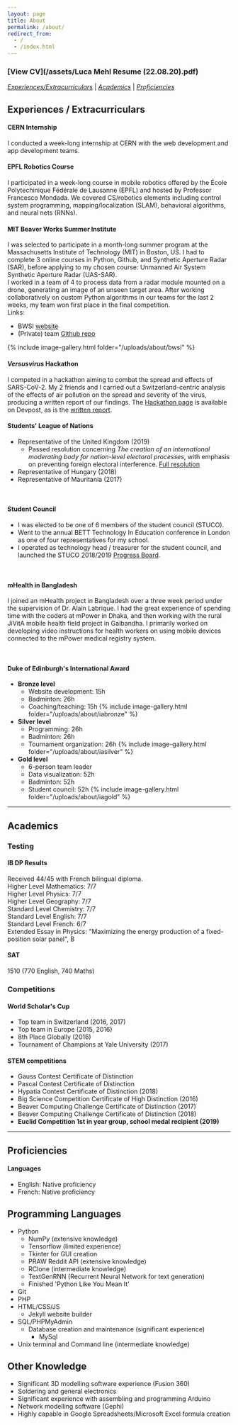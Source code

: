```yaml
---
layout: page
title: About
permalink: /about/
redirect_from:
  - /
  - /index.html
---
```



### [View CV](/assets/Luca Mehl Resume (22.08.20).pdf)  

*[Experiences/Extracurriculars](#experiences--extracurriculars)* | 
*[Academics](#academics)* | 
*[Proficiencies](#proficiencies)*

## Experiences / Extracurriculars

#### **CERN Internship**

I conducted a week-long internship at CERN with the web development and app development teams.  

#### **EPFL Robotics Course**

I participated in a week-long course in mobile robotics offered by the École Polytechinique Fédérale de Lausanne (EPFL) and hosted by Professor Francesco Mondada. We covered CS/robotics elements including control system programming, mapping/localization (SLAM), behavioral algorithms, and neural nets (RNNs).
<!-- Add imgur album? -->

#### **MIT Beaver Works Summer Institute**

I was selected to participate in a month-long summer program at the Massachusetts Institute of Technology (MIT) in Boston, US. I had to complete 3 online courses in Python, Github, and Synthetic Aperture Radar (SAR), before applying to my chosen course: Unmanned Air System Synthetic Aperture Radar (UAS-SAR).  
I worked in a team of 4 to process data from a radar module mounted on a drone, generating an image of an unseen target area. After working collaboratively on custom Python algorithms in our teams for the last 2 weeks, my team won first place in the final competition.  
Links:  

* BWSI [website](https://beaverworks.ll.mit.edu/CMS/bw/bwsi)
* (Private) team [Github repo](https://github.com/bwsiuassar/Team-1)
<!-- * [Imgur album](https://imgur.com/gallery/GVwI00W) of BWSI photos -->
{% include image-gallery.html folder="/uploads/about/bwsi" %}
<br>

#### *Versusvirus* Hackathon

I competed in a hackathon aiming to combat the spread and effects of SARS-CoV-2. My 2 friends and I carried out a Switzerland-centric analysis of the effects of air pollution on the spread and severity of the virus, producing a written report of our findings. The [Hackathon page](https://devpost.com/software/challenge-187-covid19-and-air-pollution?ref_content=user-portfolio&ref_feature=in_progress) is available on Devpost, as is the [written report](/assets/VersusVirus_Air_pollution_V1.pdf).  

#### **Students' League of Nations**

* Representative of the United Kingdom (2019)
  * Passed resolution concerning _The creation of an international moderating body for nation-level electoral processes_, with emphasis on preventing foreign electoral interference. [Full resolution](/assets/UNITED_KINGDOM_RESOLUTION_2019_FINAL-2.pdf)
* Representative of Hungary (2018)  
* Representative of Mauritania (2017)  

<br>

#### **Student Council**

* I was elected to be one of 6 members of the student council (STUCO).
* Went to the annual BETT Technology In Education conference in London as one of four representatives for my school.
* I operated as technology head / treasurer for the student council, and launched the STUCO 2018/2019 [Progress Board]("https://trello.com/b/0gDNpCZ0/stuco-progress-board-2019").  

<br>

#### **mHealth in Bangladesh**

I joined an mHealth project in Bangladesh over a three week period under the supervision of Dr. Alain Labrique. I had the great experience of spending time with the coders at mPower in Dhaka, and then working with the rural JiVitA mobile health field project in Gaibandha. I primarily worked on developing video instructions for health workers on using mobile devices connected to the mPower medical registry system.

<br>

#### **Duke of Edinburgh's International Award**

* **Bronze level**
  * Website development: 15h
  * Badminton: 26h
  * Coaching/teaching: 15h
{% include image-gallery.html folder="/uploads/about/iabronze" %}
* **Silver level**
  * Programming: 26h
  * Badminton: 26h
  * Tournament organization: 26h
{% include image-gallery.html folder="/uploads/about/iasilver" %}
* **Gold level**
  * 6-person team leader
  * Data visualization: 52h
  * Badminton: 52h
  * Student council: 52h
{% include image-gallery.html folder="/uploads/about/iagold" %}
<!-- Add images! -->

---

## Academics

### Testing

#### **IB DP Results**
Received 44/45 with French bilingual diploma.  
Higher Level Mathematics: 7/7  
Higher Level Physics: 7/7  
Higher Level Geography: 7/7  
Standard Level Chemistry: 7/7  
Standard Level English: 7/7  
Standard Level French: 6/7  
Extended Essay in Physics: "Maximizing the energy production of a fixed-position solar panel", B  

#### **SAT**

1510 (770 English, 740 Maths)

### Competitions

#### **World Scholar's Cup**

* Top team in Switzerland (2016, 2017)  
* Top team in Europe (2015, 2016)  
* 8th Place Globally (2016)  
* Tournament of Champions at Yale University (2017)

#### **STEM competitions**

* Gauss Contest Certificate of Distinction
* Pascal Contest Certificate of Distinction
* Hypatia Contest Certificate of Distinction (2018)
* Big Science Competition Certificate of High Distinction (2016)
* Beaver Computing Challenge Certificate of Distinction (2017)  
* Beaver Computing Challenge Certificate of Distinction (2018)  
* **Euclid Competition 1st in year group, school medal recipient (2019)**

---

## Proficiencies

#### **Languages**

* English: Native proficiency
* French: Native proficiency

## Programming Languages

* Python  
  * NumPy (extensive knowledge)
  * Tensorflow (limited experience)  
  * Tkinter for GUI creation  
  * PRAW Reddit API (extensive knowledge)  
  * RClone (intermediate knowledge)
  * TextGenRNN (Recurrent Neural Network for text generation)
  * Finished 'Python Like You Mean It'
* Git  
* PHP  
* HTML/CSS/JS  
  * Jekyll website builder
* SQL/PHPMyAdmin  
  * Database creation and maintenance (significant experience)  
    * MySql  
* Unix terminal and Command line (intermediate knowledge)

## Other Knowledge

* Significant 3D modelling software experience (Fusion 360)
* Soldering and general electronics
* Significant experience with assembling and programming Arduino
* Network modelling software (Gephi)
* Highly capable in Google Spreadsheets/Microsoft Excel formula creation  